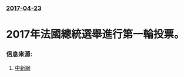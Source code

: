 ### [2017-04-23](/news/2017/04/23/index.md)

##### 
# 2017年法國總統選舉進行第一輪投票。 




### 信息来源:

1. [中新網](http://www.chinanews.com/gj/2017/04-23/8206632.shtml)
